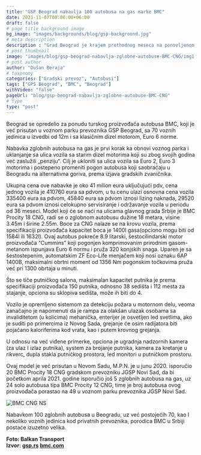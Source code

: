 ```yaml
---
title: "GSP Beograd nabavlja 100 autobusa na gas marke BMC"
date: 2021-11-07T00:00:00+06:00
draft: false
# page title background image
bg_image: "images/backgrounds/blog/gsp-background.jpg"
# meta description
description : "Grad Beograd je krajem prethodnog meseca na ponovljenom procesu tendera za nabavku 100 vozila sa pogonom na gas odabrao ponudu zastupnika proizvođača BMC u Srbiji, kompanije M.P.N. iz Beograda i S-Leasing kuće."
# post thumbnail
image: "images/blog/gsp-beograd-nabavlja-zglobne-autobuse-BMC-CNG/img1.jpg"
# post author
author: "Dušan Beraja"
# taxonomy
categories: ["Gradski prevoz", "Autobusi"]
tags: ["GPS Beograd", "BMC", "Beograd"]
withVideo: "false"
pageUrl: "blog/gsp-beograd-nabavlja-zglobne-autobuse-BMC-CNG"
# type
type: "post"
---
```


Beograd se opredelio za ponudu turskog proizvođača autobusa BMC, koji je već prisutan u voznom parku prevoznika GSP Beograd, sa 70 voznih jedinica u izvedbi od 12m i sa klasičnim dizel motorom, Euro 6 norme.

Nabavka zglobnih autobusa na gas je prvi korak ka obnovi voznog parka i uklanjanje sa ulica vozila sa starim dizel motorima koji su zbog svojih godina već zaslužili „penziju“. Cilj je ukloniti sa ulica vozila sa Euro 2, Euro 3 motorima i postepeno promeniti pogon autobusa koji saobraćaju u Beogradu na alternativna goriva, prema izjava gradskih zvaničnika.

Ukupna cena ove nabavke je oko 41 milion eura uključujući pdv, cena jednog vozila je 410760 eura sa pdvom, u tu cenu ulazi osnovna cena vozila 335400 eura sa pdvom, 45840 eura sa pdvom iznosi lizing naknada, 29520 eura sa pdvom iznosi celokupno servisiranje i održavanje vozila u periodu od 36 meseci.
Model koji će se naći na ulicama glavnog grada Srbije je BMC Procity 18 CNG, radi se o zglobnom autobusu dužine 18 metara, visine 3.45m i širine 2.55m. Boce za CNG nalaze se na krovu vozila, prema specifikaciji proizvođača kapacitet boca je 1400l gasa(opciono mogu biti od 1584l ili 1632l).
Ovaj autobus pokreće 8.9 litarski, šestocilindarski motor proizvođača “Cummins” koji pogonjen komprimovanim prirodnim gasom-metanom ispunjava Euro 6 normu i pruža 320 konjskih snaga. Uparen je sa šestostepenim, automatskim ZF Eco-Life  menjačem koji nosi oznaku 6AP 1400B, maksimalni obrtni moment od 1356 Nm pogonskim točkovima pruža već pri 1300 obrtaja u minuti.

Što se tiče putničkog salona, maksimalan kapacitet putnika je prema specifikaciji proizvođača 150 putnika, odnosno 38 sedišta i 112 mesta za stajanje, opciona su sklopiva sedišta, može ih biti do 4.

Vozilo je opremljeno sistemom za detekciju požara u motornom delu, veoma zanačajno je napomenuti da je rampa za olakšan ulazak osobama sa invaliditetom (u kolicima) mehanička, enterijer je osvetljen led svetlima, ako je suditi po primercima iz Novog Sada, grejanje će osim radijatora biti pojačano kaloriferima kod vrata, kao i putem krovnog grejanja.

U odnosu na već viđene primerke, opciona je ugradnja nadzornih kamera (za ulaz I izlaz putnika), system za brojanje putnika, kamera za kretanje u rikverc, dupla stakla putničkog prostora, led monitori u putničkom prostoru.

Ovaj model je već prisutan u Novom Sadu, M.P.N. je u junu 2020. isporučio 20 BMC Procity 18 CNG gradskom prevozniku JGSP Novi Sad, da bi početkom aprila 2021. godine isporučio još 5 zglobnih autobusa na gas, uz 24 solo autobusa tipa BMC Procity 12 CNG, time je broj autobusa ovog proizvođača porastao na 49 u voznom parku prevoznika JGSP Novi Sad.

![BMC CNG NS](/images/blog/gsp-beograd-nabavlja-zglobne-autobuse-BMC-CNG/img2.jpg "NBMC CNG NS")

Nabavkom 100 zglobnih autobusa u Beogradu, uz već postojećih 70, kao I nekoliko voznih jedinica kod privatnih prevoznika, porodica BMC u Srbiji postaće izuzetno velika.

**Foto: Balkan Transport**\
**Izvor: [gsp.rs](www.gsp.rs) [bmc.com](www.bmc.com)**